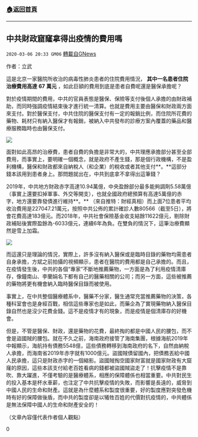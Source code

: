 ###  [:house:返回首頁](https://github.com/ourhimalayas/txt)
---

## 中共財政窟窿拿得出疫情的費用嗎
`2020-03-06 20:33 GM06` [轉載自GNews](https://gnews.org/zh-hant/132521/)

作者：立武

這是北京一家醫院所收治的病毒性肺炎患者的住院費用情況， **其中一名患者住院治療費用高達** **67** **萬元** ，如此巨額的費用到底是患者自費呢還是醫保承擔呢？

對於疫情期間的費用，中共的官員表態是醫保、保險等支付後個人承擔的由財政補助，而同時強調疫情結束後才進行統一清算。也就是費用主要由醫保和財政兩方面來支付。對於醫保支付，中共住院的醫保支付有一定的報銷比例，而住院所花費的藥物、耗材只有納入醫保才有報銷，被納入中共發布的診療方案內覆蓋的藥品和醫療服務臨時也由醫保支付。

![](https://s3-ap-northeast-1.amazonaws.com/news.guo.offload.media/wp-content/uploads/2020/03/06202226/1-23.jpg)

面對如此高昂的治療費，患者自費的負擔是非常大的，中共理應承擔部分甚至全部費用，而事實上，要明確一個概念，就是政府不產生錢，那是個行政機構，不是盈利機構，醫保和財政都來自納稅人（和企業）的稅收或者其他支付**。**這部分錢本該用到患者身上。那問題就出在，中共到底拿不拿得出這筆錢？

2019年，中共地方財政赤字高達10.94萬億，中央盈餘部分最多能夠調劑5.58萬億（事實上還要扣掉軍事、外交等開支），也就全國政府總預算有高達5萬億的赤字，地方還要靠發債進行維持**。** （來自推特：財經真相）而上面7位患者平均收治費用是227047.21萬元，按照中共公佈的累計確診人數80566（截至5日），將會花費高達183億元。而2018年，中共社會保險基金收支結餘11622億元，剔除財政補貼後實際盈餘為-6033億元，連續6年為負。在雙負的情況下，這筆治療費顯然是雪上加霜。

![](https://s3-ap-northeast-1.amazonaws.com/news.guo.offload.media/wp-content/uploads/2020/03/06202326/12-1.png)

而這還只是理論的情況，實際上，許多沒有納入醫保或是臨時目錄的藥物均需患者自身承擔，方斌之前拍攝的視頻顯示，患者在醫院的費用都是自己承擔的。而且，在疫情發生後，中共的各個“專家”不斷地推薦藥物，一方面是為了利用疫情清庫存，像鐘南山、李蘭娟名下都有自己的醫藥相關的公司；而另一方面，這些被推薦的藥物將更有機會納入臨時醫保目錄而被使用。

事實上，在中共整個醫療體系中，醫藥不分家，醫生通常充當推薦藥物的決策，各種科室會也是身經百戰，相信這些專家也是如此，而藥企為了實現藥物納入醫保目錄自然也是沒少花費金錢。這不是疫情才有的現象，而是疫情是個清庫存的好機會。

但是，不管是醫保、財政，還是藥物的花費，最終掏的都是中國人民的腰包，而不會是盜國賊的腰包。就在不久之前，海南政府接管了海南集團，根據海航2019年中報顯示，海航持有債務5548億，這些債務轉移到海南政府的名下，自然由納稅人承擔，而海南省2019年赤字就有1000億元。盜國賊債留國內，把債務丟給中國人民承擔，這只是財政赤字的一個縮影。盜國賊掏空國家財富就是國家財政有大窟窿的原因，這些本該支付給老百姓看病的錢都被盜國賊盜走了！抗擊疫情不是靠吹、靠大躍進，不僅考驗的是醫療體系，相應的保障體係也相當重要。中共對民生的投入基本是杯水車薪，也注定了中共抗擊疫情的失敗，而影響是長遠的，威脅到中國人民的生命和財產。這就是為什麼體系和製度很重要，好的製度應對突發危機時有好的保障做後盾，而中共的製度卻是以犧牲百姓的代價對抗疫情的，中共體係是無法保障中國人的生命和財產安全的！

（文章內容僅代表作者個人觀點）

0
